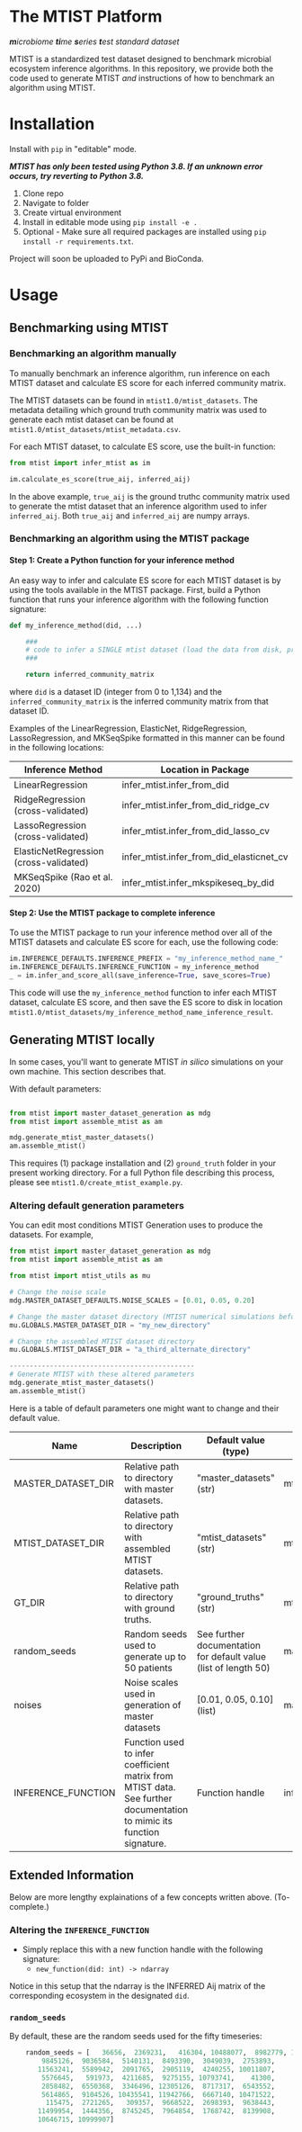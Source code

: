# The MTIST Platform
_**m**icrobiome **ti**me **s**eries **t**est standard dataset_

MTIST is a standardized test dataset designed to benchmark microbial ecosystem inference algorithms. In this repository, we provide both the code used to generate MTIST _and_ instructions of how to benchmark an algorithm using MTIST. 

# Installation
Install with `pip` in "editable" mode.

***MTIST has only been tested using Python 3.8. If an unknown error occurs, try reverting to Python 3.8.***

1. Clone repo
2. Navigate to folder
3. Create virtual environment
4. Install in editable mode using `pip install -e .`
5. Optional - Make sure all required packages are installed using `pip install -r requirements.txt`.

Project will soon be uploaded to PyPi and BioConda.


# Usage

## Benchmarking using MTIST


### Benchmarking an algorithm manually
To manually benchmark an inference algorithm, run inference on each MTIST dataset and calculate ES score for each inferred community matrix.

The MTIST datasets can be found in `mtist1.0/mtist_datasets`. The metadata detailing which ground truth community matrix was used to generate each mtist dataset can be found at `mtist1.0/mtist_datasets/mtist_metadata.csv`. 

For each MTIST dataset, to calculate ES score, use the built-in function:

```python
from mtist import infer_mtist as im

im.calculate_es_score(true_aij, inferred_aij)
```

In the above example, `true_aij` is the ground truthc community matrix used to generate the mtist dataset that an inference algorithm used to infer `inferred_aij`. Both `true_aij` and `inferred_aij` are numpy arrays.

### Benchmarking an algorithm using the MTIST package

#### Step 1: Create a Python function for your inference method
An easy way to infer and calculate ES score for each MTIST dataset is by using the tools available in the MTIST package. First, build a Python function that runs your inference algorithm with the following function signature:

```python
def my_inference_method(did, ...)

    ###
    # code to infer a SINGLE mtist dataset (load the data from disk, prepare the data, infer)
    ###

    return inferred_community_matrix
```

where `did` is a dataset ID (integer from 0 to 1,134) and the `inferred_community_matrix` is the inferred community matrix from that dataset ID.

Examples of the LinearRegression, ElasticNet, RidgeRegression, LassoRegression, and MKSeqSpike formatted in this manner can be found in the following locations:

| Inference Method                       | Location in Package                      |
|----------------------------------------|------------------------------------------|
| LinearRegression                       | infer_mtist.infer_from_did               |
| RidgeRegression (cross-validated)      | infer_mtist.infer_from_did_ridge_cv      |
| LassoRegression (cross-validated)      | infer_mtist.infer_from_did_lasso_cv      |
| ElasticNetRegression (cross-validated) | infer_mtist.infer_from_did_elasticnet_cv |
| MKSeqSpike (Rao et al. 2020)           | infer_mtist.infer_mkspikeseq_by_did      |

#### Step 2: Use the MTIST package to complete inference
To use the MTIST package to run your inference method over all of the MTIST datasets and calculate ES score for each, use the following code:

```python
im.INFERENCE_DEFAULTS.INFERENCE_PREFIX = "my_inference_method_name_"
im.INFERENCE_DEFAULTS.INFERENCE_FUNCTION = my_inference_method
_ = im.infer_and_score_all(save_inference=True, save_scores=True)
```
This code will use the `my_inference_method` function to infer each MTIST dataset, calculate ES score, and then save the ES score to disk in location `mtist1.0/mtist_datasets/my_inference_method_name_inference_result`. 

## Generating MTIST locally

In some cases, you'll want to generate  MTIST _in silico_ simulations on your own machine. This section describes that.

With default parameters:

```python

from mtist import master_dataset_generation as mdg
from mtist import assemble_mtist as am

mdg.generate_mtist_master_datasets()
am.assemble_mtist()

```

This requires (1) package installation and (2) `ground_truth` folder in your present working directory. For a full Python file describing this process, please see `mtist1.0/create_mtist_example.py`. 

### Altering default generation parameters

You can edit most conditions MTIST Generation uses to produce the datasets. For example,

```python
from mtist import master_dataset_generation as mdg
from mtist import assemble_mtist as am

from mtist import mtist_utils as mu

# Change the noise scale
mdg.MASTER_DATASET_DEFAULTS.NOISE_SCALES = [0.01, 0.05, 0.20] 

# Change the master dataset directory (MTIST numerical simulations before "sampling scheme" applied)
mu.GLOBALS.MASTER_DATASET_DIR = "my_new_directory" 

# Change the assembled MTIST dataset directory
mu.GLOBALS.MTIST_DATASET_DIR = "a_third_alternate_directory" 

----------------------------------------------
# Generate MTIST with these altered parameters
mdg.generate_mtist_master_datasets()
am.assemble_mtist()
```

Here is a table of default parameters one might want to change and their default value.

| Name                | Description                                                                                                           | Default value (type)                                            | Package location                                               |
|---------------------|-----------------------------------------------------------------------------------------------------------------------|-----------------------------------------------------------------|----------------------------------------------------------------|
| MASTER_DATASET_DIR  | Relative path to directory with master datasets.                                                                      | "master_datasets" (str)                                         | mtist_utils.GLOBALS.MASTER_DATASET_DIR                         |
| MTIST_DATASET_DIR   | Relative path to directory with assembled MTIST datasets.                                                             | "mtist_datasets"  (str)                                         | mtist_utils.GLOBALS.MTIST_DATASET_DIR                          |
| GT_DIR              | Relative path to directory with ground truths.                                                                        | "ground_truths"   (str)                                         | mtist_utils.GLOBALS.GT_DIR                                     |
| random_seeds        | Random seeds used to generate up to 50 patients                                                                         | See further documentation for default value (list of length 50) | master_dataset_generation.MASTER_DATASET_DEFAULTS.random_seeds |
| noises              | Noise scales used in generation of master datasets                                                                    | [0.01, 0.05, 0.10] (list)                                       | master_dataset_generation.MASTER_DATASET_DEFAULTS.NOISE_SCALES       |
| INFERENCE_FUNCTION  | Function used to infer coefficient matrix from MTIST data. See further documentation to mimic its function signature. | Function handle                                                 | infer_mtist.INFERENCE_DEFAULTS.INFERENCE_FUNCTION              |



## Extended Information

Below are more lengthy explainations of a few concepts written above. (To-complete.)

### Altering the `INFERENCE_FUNCTION`
* Simply replace this with a new function handle with the following signature:
    * `new_function(did: int) -> ndarray`

Notice in this setup that the ndarray is the INFERRED Aij matrix of the corresponding ecosystem in the designated `did`.


### `random_seeds`
By default, these are the random seeds used for the fifty timeseries:

```python
    random_seeds = [   36656,  2369231,   416304, 10488077,  8982779, 12733201,
        9845126,  9036584,  5140131,  8493390,  3049039,  2753893,
       11563241,  5589942,  2091765,  2905119,  4240255, 10011807,
        5576645,   591973,  4211685,  9275155, 10793741,    41300,
        2858482,  6550368,  3346496, 12305126,  8717317,  6543552,
        5614865,  9104526, 10435541, 11942766,  6667140, 10471522,
         115475,  2721265,   309357,  9668522,  2698393,  9638443,
       11499954,  1444356,  8745245,  7964854,  1768742,  8139908,
       10646715, 10999907]
```

